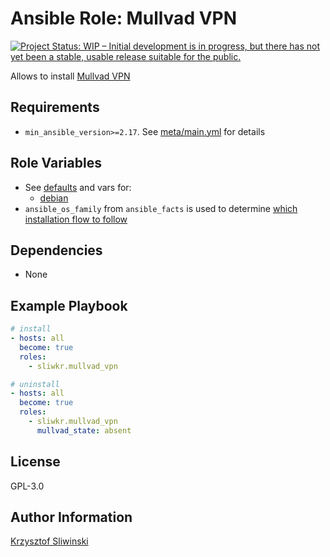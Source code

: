 
# Ansible Role: Mullvad VPN

[![Project Status: WIP – Initial development is in progress, but there has not yet been a stable, usable release suitable for the public.](https://www.repostatus.org/badges/latest/wip.svg)](https://www.repostatus.org/#wip)

Allows to install [Mullvad VPN](https://mullvad.net/en/download/vpn/linux)

## Requirements

* `min_ansible_version>=2.17`. See [meta/main.yml](./meta/main.yml) for details

## Role Variables

* See [defaults](./defaults/main.yml) and vars for:
  * [debian](./vars/debian.yml)
* `ansible_os_family` from `ansible_facts` is used to determine [which installation flow to follow](./tasks/main.yml)

## Dependencies

* None

## Example Playbook

```yml
# install
- hosts: all
  become: true
  roles:
    - sliwkr.mullvad_vpn
```

```yml
# uninstall
- hosts: all
  become: true
  roles:
    - sliwkr.mullvad_vpn
      mullvad_state: absent
```

## License

GPL-3.0

## Author Information

[Krzysztof Sliwinski](https://github.com/sliwkr)
